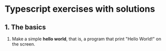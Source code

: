 # Typescript exercises with solutions

## 1. The basics

1. Make a simple **hello world**, that is, a program that print "Hello World!" on the screen.
